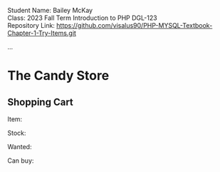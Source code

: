 Student Name: Bailey McKay <br>
Class: 2023 Fall Term Introduction to PHP DGL-123<br>
Repository Link: https://github.com/visalus90/PHP-MYSQL-Textbook-Chapter-1-Try-Items.git

<?php
$item       = 'chocolate';
$stock      = 8;
$wanted     = 5;
$can_buy    = ($wanted <= $stock);
?>
<!DOCTYPE html>
<html>
  <head> ... </head>
  <body>
    <h1>The Candy Store</h1>
    <h2>Shopping Cart</h2>
    <p>Item: <? $item ?></p>
    <p>Stock: <? $stock ?></p>
    <p>Wanted: <? $wanted ?></p>
    <p>Can buy: <? $can_buy ?></p>
  </body>
</html>
